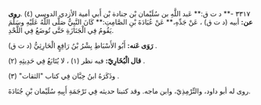 ٣٣١٧ -** د ت ق:** عَبد اللَّهِ بن سُلَيْمان بْن جنادة بْن أَبي أمية الأزدي الدوسي (٤) .**روى عن:** أبيه (د ت ق) ، عَنْ جَدِّهِ،** عَنْ عُبَادَةَ بْنِ الصَّامِتِ:** كَانَ النَّبِيُّ صَلَّى اللَّهُ عَلَيْهِ وسَلَّمَ يَقُومُ فِي الْجَنَازَةِ حَتَّى تُوضَعُ فِي اللَّحْدِ.

**رَوَى عَنه:** أَبُو الأَسْبَاطِ بِشْرُ بْنُ رَافِعٍ الْحَارِثِيُّ (د ت ق) .

**قال الْبُخَارِيّ:** فيه نظر (١) ، لا يُتَابَعُ فِي حَدِيثِهِ (٢) .

وذَكَرَهُ ابنُ حِبَّان فِي كتاب "الثقات" (٣) .

روى له أبو داود، والتِّرْمِذِيّ، وابن ماجه. وقد كتبنا حديثه فِي تَرْجَمَةِ أَبِيهِ سُلَيْمان بْنِ جُنَادَةَ.